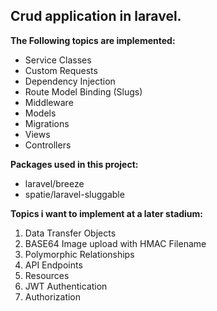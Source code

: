 ## Crud application in laravel.

**The Following topics are implemented:**

- Service Classes
- Custom Requests
- Dependency Injection
- Route Model Binding (Slugs)
- Middleware
- Models
- Migrations
- Views
- Controllers

**Packages used in this project:**

- laravel/breeze
- spatie/laravel-sluggable

**Topics i want to implement at a later stadium:**

1. Data Transfer Objects
2. BASE64 Image upload with HMAC Filename
3. Polymorphic Relationships
4. API Endpoints
5. Resources
6. JWT Authentication
7. Authorization

